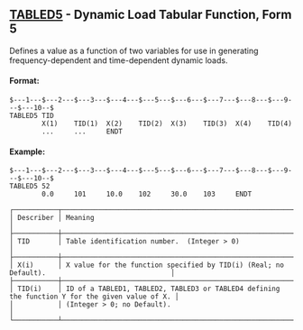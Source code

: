 ## [TABLED5](https://help.hexagonmi.com/bundle/MSC_Nastran_2022.4/page/Nastran_Combined_Book/qrg/bulktuv/TOC.TABLED5.xhtml) - Dynamic Load Tabular Function, Form 5

Defines a value as a function of two variables for use in generating frequency-dependent and time-dependent dynamic loads.

#### Format:

```nastran
$---1---$---2---$---3---$---4---$---5---$---6---$---7---$---8---$---9---$---10--$
TABLED5 TID                                                                     
        X(1)    TID(1)  X(2)    TID(2)  X(3)    TID(3)  X(4)    TID(4)          
        ...     ...     ENDT                                                    
```
#### Example:

```nastran
$---1---$---2---$---3---$---4---$---5---$---6---$---7---$---8---$---9---$---10--$
TABLED5 52                                                                      
        0.0     101     10.0    102     30.0    103     ENDT                    
```
```text
┌───────────┬────────────────────────────────────────────────────────────────────────────────────────────────┐
│ Describer │ Meaning                                                                                        │
├───────────┼────────────────────────────────────────────────────────────────────────────────────────────────┤
│ TID       │ Table identification number.  (Integer > 0)                                                    │
├───────────┼────────────────────────────────────────────────────────────────────────────────────────────────┤
│ X(i)      │ X value for the function specified by TID(i) (Real; no Default).                               │
├───────────┼────────────────────────────────────────────────────────────────────────────────────────────────┤
│ TID(i)    │ ID of a TABLED1, TABLED2, TABLED3 or TABLED4 defining the function Y for the given value of X. │
│           │ (Integer > 0; no Default).                                                                     │
└───────────┴────────────────────────────────────────────────────────────────────────────────────────────────┘
```
